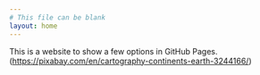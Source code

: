 ```yaml
---
# This file can be blank
layout: home
---
```

This is a website to show a few options in GitHub Pages.
(https://pixabay.com/en/cartography-continents-earth-3244166/)
